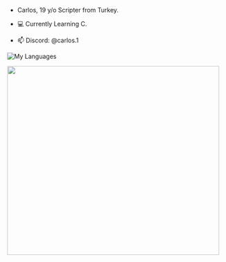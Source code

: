 - Carlos, 19 y/o Scripter from Turkey.

- 💻 Currently Learning C.

- :mailbox: Discord: @carlos.1


![My Languages](https://skillicons.dev/icons?i=php,py,lua,nodejs,js,html,css,c,cpp,cs,net,)




<div align="left">
  <img src="https://media.giphy.com/media/YFkpsHWCsNUUo/giphy.gif" width="489" height="436"/>
</div>



<!---
--->
